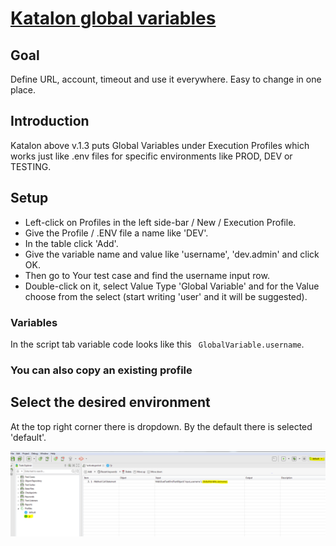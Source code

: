 # [Katalon global variables](https://docs.katalon.com/display/KD/Design+a+Test+Suite#DesignaTestSuite-VariableBinding)

## Goal

Define URL, account, timeout and use it everywhere. Easy to change in one place.

## Introduction

Katalon above v.1.3 puts Global Variables under Execution Profiles which works just like .env files for specific environments like PROD, DEV or TESTING.

## Setup

* Left-click on Profiles in the left side-bar / New / Execution Profile.
* Give the Profile / .ENV file a name like 'DEV'.
* In the table click 'Add'.
* Give the variable name and value like 'username', 'dev.admin' and click OK.
* Then go to Your test case and find the username input row.
* Double-click on it, select Value Type 'Global Variable' and for the Value choose from the select (start writing 'user' and it will be suggested).

### Variables

In the script tab variable code looks like this ` GlobalVariable.username`.

### You can also copy an existing profile

## Select the desired environment

At the top right corner there is dropdown. By the default there is selected 'default'.

![images/Global-vars.png](images/Global-vars.png)